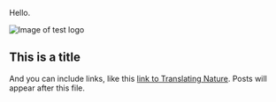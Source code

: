 Hello.

![Image of test logo](images/logo.svg)

## This is a title

And you can include links, like this [link to Translating Nature](https://www.translatingnature.org). Posts will appear after this file.

